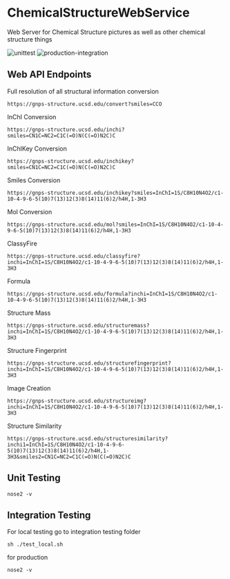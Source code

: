 # ChemicalStructureWebService

Web Server for Chemical Structure pictures as well as other chemical structure things

![unittest](https://github.com/mwang87/ChemicalStructureWebService/workflows/unittest/badge.svg)
![production-integration](https://github.com/mwang87/ChemicalStructureWebService/workflows/production-integration/badge.svg)

## Web API Endpoints

Full resolution of all structural information conversion

```https://gnps-structure.ucsd.edu/convert?smiles=CCO```

InChI Conversion

```https://gnps-structure.ucsd.edu/inchi?smiles=CN1C=NC2=C1C(=O)N(C(=O)N2C)C```

InChIKey Conversion

```https://gnps-structure.ucsd.edu/inchikey?smiles=CN1C=NC2=C1C(=O)N(C(=O)N2C)C```

Smiles Conversion

```https://gnps-structure.ucsd.edu/inchikey?smiles=InChI=1S/C8H10N4O2/c1-10-4-9-6-5(10)7(13)12(3)8(14)11(6)2/h4H,1-3H3```

Mol Conversion

```https://gnps-structure.ucsd.edu/mol?smiles=InChI=1S/C8H10N4O2/c1-10-4-9-6-5(10)7(13)12(3)8(14)11(6)2/h4H,1-3H3```

ClassyFire

```https://gnps-structure.ucsd.edu/classyfire?inchi=InChI=1S/C8H10N4O2/c1-10-4-9-6-5(10)7(13)12(3)8(14)11(6)2/h4H,1-3H3```

Formula

```https://gnps-structure.ucsd.edu/formula?inchi=InChI=1S/C8H10N4O2/c1-10-4-9-6-5(10)7(13)12(3)8(14)11(6)2/h4H,1-3H3```

Structure Mass

```https://gnps-structure.ucsd.edu/structuremass?inchi=InChI=1S/C8H10N4O2/c1-10-4-9-6-5(10)7(13)12(3)8(14)11(6)2/h4H,1-3H3```

Structure Fingerprint

```https://gnps-structure.ucsd.edu/structurefingerprint?inchi=InChI=1S/C8H10N4O2/c1-10-4-9-6-5(10)7(13)12(3)8(14)11(6)2/h4H,1-3H3```

Image Creation

```https://gnps-structure.ucsd.edu/structureimg?inchi=InChI=1S/C8H10N4O2/c1-10-4-9-6-5(10)7(13)12(3)8(14)11(6)2/h4H,1-3H3```

Structure Similarity

```https://gnps-structure.ucsd.edu/structuresimilarity?inchi1=InChI=1S/C8H10N4O2/c1-10-4-9-6-5(10)7(13)12(3)8(14)11(6)2/h4H,1-3H3&smiles2=CN1C=NC2=C1C(=O)N(C(=O)N2C)C```


## Unit Testing

``` cd test
nose2 -v
```

## Integration Testing

For local testing go to integration testing folder

```sh ./test_local.sh```

for production

```nose2 -v```